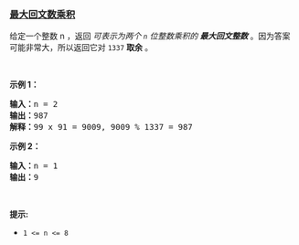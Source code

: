 ### [最大回文数乘积](https://leetcode-cn.com/problems/largest-palindrome-product)

<p>给定一个整数 n ，返回 <em>可表示为两个 <code>n</code>&nbsp;位整数乘积的 <strong>最大回文整数</strong></em> 。因为答案可能非常大，所以返回它对 <code>1337</code> <strong>取余</strong> 。</p>

<p>&nbsp;</p>

<p><strong class="example">示例 1：</strong></p>

<pre>
<strong>输入：</strong>n = 2
<strong>输出：</strong>987
<strong>解释：</strong>99 x 91 = 9009, 9009 % 1337 = 987
</pre>

<p><strong class="example">示例 2：</strong></p>

<pre>
<strong>输入：</strong>n = 1
<strong>输出：</strong>9
</pre>

<p>&nbsp;</p>

<p><strong>提示:</strong></p>

<ul>
	<li><code>1 &lt;= n &lt;= 8</code></li>
</ul>
